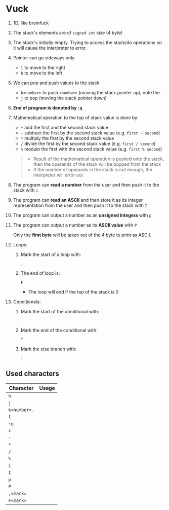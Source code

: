 # Vuck

1. 1D, like brainfuck
1. The stack's elements are of `signed int` size (4 byte)
1. The stack's initially empty. Trying to access the stack/do operations on it will cause the
   interpreter to error.
1. Pointer can go sideways only
   - `l` to move to the right
   - `h` to move to the left
1. We can pop and push values to the stack
   - `k<number>` to push `<number>` (moving the stack pointer up), note the `.`
   - `j` to pop (moving the stack pointer down)
1. **End of program is denoted by `:q`**
1. Mathematical operation to the top of stack value is done by:

   - `+` add the first and the second stack value
   - `-` subtract the first by the second stack value (e.g. `first - second`)
   - `*` multiply the first by the second stack value
   - `/` divide the first by the second stack value (e.g. `first / second`)
   - `%` modulo the first with the second stack value (e.g. `first % second`)

   > - Result of the mathematical operation is pushed onto the stack, then the operands of
   >   the stack will be popped from the stack
   > - If the number of operands in the stack is not enough, the interpreter will error out

1. The program can **read a number** from the user and then push it to the stack
   with `i`
1. The program can **read an ASCII** and then store it as its integer representation
   from the user and then push it to the stack with `I`
1. The program can output a number as an **unsigned integera** with `p`
1. The program can output a number as its **ASCII value** with `P`

   Only the **first byte** will be taken out of the 4 byte to print as ASCII.

1. Loops:

   1. Mark the start of a loop with:
      ```
      ,
      ```
   2. The end of loop is:
      ```
      F
      ```
      - The loop will end if the top of the stack is 0

1. Conditionals:
   1. Mark the start of the conditional with:
      ```
      .
      ```
   1. Mark the end of the conditional with:
      ```
      T
      ```
   1. Mark the else branch with:
      ```
      |
      ```

## Used characters

| Character    | Usage |
| ------------ | ----- |
| `h`          |       |
| `j`          |       |
| `k<number>.` |       |
| `l`          |       |
| `:q`         |       |
| `+`          |       |
| `-`          |       |
| `*`          |       |
| `/`          |       |
| `%`          |       |
| `i`          |       |
| `I`          |       |
| `p`          |       |
| `P`          |       |
| `,<mark>`    |       |
| `F<mark>`    |       |

